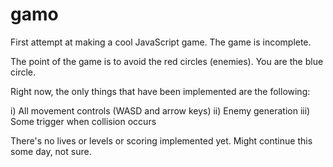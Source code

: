 # gamo
First attempt at making a cool JavaScript game. The game is incomplete.

The point of the game is to avoid the red circles (enemies). You are the blue circle.

Right now, the only things that have been implemented are the following: 

i) All movement controls (WASD and arrow keys)
ii) Enemy generation
iii) Some trigger when collision occurs

There's no lives or levels or scoring implemented yet. Might continue this some day, not sure.
